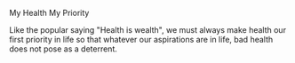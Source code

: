 My Health My Priority

Like the popular saying "Health is wealth", we must always make health our first priority in life so that whatever our aspirations are in life, bad health does not pose as a deterrent.
